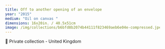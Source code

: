 ```yaml
---
title: Off to another opening of an envelope
year: "2015"
medium: "Oil on canvas "
dimensions: 16x20in. / 40.5x51cm
image: /img/collections/b6bfd8b2074b44111f823469aeb6e04e-compressed.jpeg
---
```

🔴 Private collection - United Kingdom 
